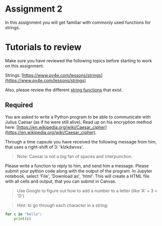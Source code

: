 # Assignment 2

In this assignment you will get familiar with commonly used functions for strings.

# Tutorials to review

Make sure you have reviewed the following topics before starting to work on this assignment. 

Strings: [https://www.py4e.com/lessons/strings](https://www.py4e.com/lessons/strings)

Also, please review the different [string functions](https://www.w3schools.com/python/python_ref_string.asp) that exist. 

## Required

You are asked to write a Python program to be able to communicate with Julius Caesar (as if he were still alive). Read up on his encryption method here: [https://en.wikipedia.org/wiki/Caesar_cipher](https://en.wikipedia.org/wiki/Caesar_cipher).

Through a time capsule you have received the following message from him, that uses a right-shift of 3: 'klzkdwvxs'.

> Note: Caesar is not a big fan of spaces and interpunction.

Please write a function to reply to him, and send him a message. Please submit your python code along with the output of the program. In Jupyter notebook, select 'File', 'Download as', 'html'. This will create a HTML file with all cells and output, that you can submit in Canvas.

> Use Google to figure out how to add a number to a letter (like 'A' + 3 = 'D')

> Hint: to go through each character in a string: 

```python
for c in "hello": 
	print(c)
```
